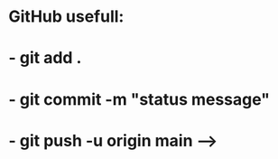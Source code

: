 # GitHub usefull:

# - git add .

# - git commit -m "status message"

# - git push -u origin main -->
